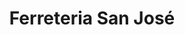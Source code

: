 ---
title: "Ferreteria San José"
url: /san-jose-pinula/ferreteria-san-jose-1a-avenida/
shop: hardware
---